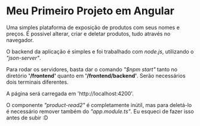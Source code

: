 # Meu Primeiro Projeto em Angular

Uma simples plataforma de exposição de produtos com seus nomes e preços. É possivel alterar, criar e deletar produtos, tudo através no navegador.

O backend da aplicação é simples e foi trabalhado com _node.js_, utilizando o _"json-server"_.

Para rodar os servidores, basta dar o comando _"$npm start"_ tanto no diretório **'/frontend'** quanto em **'/frontend/backend'**. Serão necessários dois terminais diferentes.

A página será carregada em 'http://localhost:4200'.

O componente _"product-read2"_ é completamente inútil, mas para deletá-lo é necessário remover também do _"app.module.ts"_. Eu esqueci de fazer isso antes de subir :D

